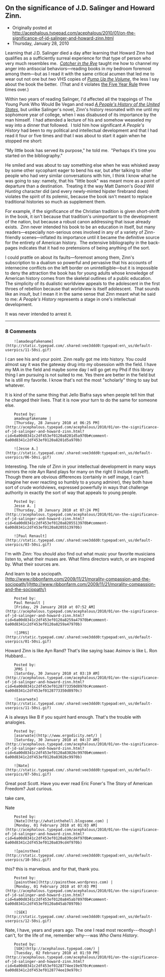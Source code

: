 ## On the significance of J.D. Salinger and Howard Zinn.

 * Originally posted at http://acephalous.typepad.com/acephalous/2010/01/on-the-significance-of-jd-salinger-and-howard-zinn.html
 * Thursday, January 28, 2010



Learning that J.D. Salinger died a day after learning that Howard Zinn had qualifies as a sufficiently surreal experience for that type of person who very much resembles me.  
[_Catcher in the Rye_](http://www.amazon.com/exec/obidos/ASIN/0316769177/diesekoschmar-20) taught me how to channel my anger into antisocial behaviors—reading books in my bedroom foremost among them—but as I read it with the same critical acumen that led me to wear out 
not one but _two_ VHS copies of _[Pump Up the Volume](http://www.imdb.com/title/tt0100436/)_, the less I say about the book the better.  (That and it violates [the Five Year Rule](http://acephalous.typepad.com/acephalous/2005/06/a\_very\_unfunny\_.html) three times over.)  

Within two years of reading Salinger, I'd affected all the trappings of The Young Punk Who Would Be Vegan and read [_A People's History of the United States_](http://www.amazon.com/exec/obidos/ASIN/0060838655/diesekoschmar-20), but unlike Salinger's novel, Zinn's history resonated with me until my sophomore year of college, when I was disabused of its importance by the man himself.  I had attended a lecture of his and somehow weaseled my way into a dinner that followed.  I told him how significant _A People's History_ had been to my political and intellectual development and that I had read it four or five times and that I was about to start it again when he stopped me short:

"My little book has served its purpose," he told me.  "Perhaps it's time you started on the bibliography."  

He smiled and was about to say something else when he was whisked away by some other sycophant eager to bend his ear, but after talking to other people who had very similar conversations with him, I think I know what he was going to say: namely, that his "little book" was meant more as a point of departure than a destination.  Treating it the way Matt Damon's _Good Will Hunting_ character did (and every newly-minted hipster firebrand does) violates the spirit of its polemic, because the book isn't meant to replace traditional histories so much as supplement them.  

For example, if the significance of the Christian tradition is given short-shrift in the book, it isn't because that tradition's unimportant to the development of the nation, but because a robust canon addressing that issue already exists.  Zinn never intended his book to be an education in itself, but many readers—especially non-serious ones involved in any of a variety of Zinn-friendly scenes—inflated its importance until it became the definitive source for the entirety of American history.  The extensive bibliography in the back-pages indicates that it had no pretensions of being anything of the sort.  

I could prattle on about its faults—foremost among them, Zinn's subscription to a dualism so powerful and pervasive that his accounts of internecine conflicts on the left border on unintelligible—but it is impossible to deny the attraction the book has for young adults whose knowledge of American history comes from the skeletal outlines of a public education.  The simplicity of its dualistic worldview appeals to the adolescent in the first throes of rebellion because that worldview is itself adolescent.  That sounds like an insult, but I mean it in the same sense that Zinn meant what he said to me: _A People's History_ represents a stage in one's intellectual development.  

It was never intended to arrest it.

		

* * *

### 8 Comments 

		

                
[]()

	

		![amadeupfakename](http://static.typepad.com/.shared:vee3ddd0:typepad:en\_us/default-userpics/11-50si.gif)
	

	

		

I can see his and your point. Zinn really got me into history. You could almost say it was the gateway drug into my obsession with the field. I have my MA in the field and maybe some day I will go get my Phd if this library thing I am pursuing is not suited to me. Yes there are better in the field but he is still my favorite. I know that's not the most "scholarly" thing to say but whatever. 

It is kind of the same thing that Jello Biafra says when people tell him that he changed their lives. That it is now your turn to do the same for someone else.

	

		Posted by:
		amadeupfakename |
		[Thursday, 28 January 2010 at 06:25 PM](http://acephalous.typepad.com/acephalous/2010/01/on-the-significance-of-jd-salinger-and-howard-zinn.html?cid=6a00d8341c2df453ef0120a8201d5a970b#comment-6a00d8341c2df453ef0120a8201d5a970b)

[]()

	

		![Jesse A.](http://static.typepad.com/.shared:vee3ddd0:typepad:en\_us/default-userpics/06-50si.gif)
	

	

		

Interesting.  The role of Zinn in your intellectual development in many ways mirrors the role Ayn Rand plays for many on the right (I include myself).  Though there are obvious differences (certainly in self image, I can't imagine her ever reacting so humbly to a young admirer), they both have sort of crude worldviews, expressed powerfully in ways that challenge authority in exactly the sort of way that appeals to young people.  

	

		Posted by:
		Jesse A. |
		[Thursday, 28 January 2010 at 07:24 PM](http://acephalous.typepad.com/acephalous/2010/01/on-the-significance-of-jd-salinger-and-howard-zinn.html?cid=6a00d8341c2df453ef0120a8205513970b#comment-6a00d8341c2df453ef0120a8205513970b)

[]()

	

		![Paul Renault](http://static.typepad.com/.shared:vee3ddd0:typepad:en\_us/default-userpics/03-50si.gif)
	

	

		

I'm with Zinn: You should also find out what music your favorite musicians listen to, what their muses are.  What films directors watch, or are inspired by.  What their sources are.

And learn to be a sociopath. [http://www.ribbonfarm.com/2009/11/21/morality-compassion-and-the-sociopath/](http://www.ribbonfarm.com/2009/11/21/morality-compassion-and-the-sociopath/) 

	

		Posted by:
		Paul Renault |
		[Friday, 29 January 2010 at 07:52 AM](http://acephalous.typepad.com/acephalous/2010/01/on-the-significance-of-jd-salinger-and-howard-zinn.html?cid=6a00d8341c2df453ef0120a8259a47970b#comment-6a00d8341c2df453ef0120a8259a47970b)

[]()

	

		![JPRS](http://static.typepad.com/.shared:vee3ddd0:typepad:en\_us/default-userpics/01-50si.gif)
	

	

		

Howard Zinn is like Ayn Rand? That's like saying Isaac Asimov is like L. Ron Hubbard...

	

		Posted by:
		JPRS |
		[Saturday, 30 January 2010 at 03:19 AM](http://acephalous.typepad.com/acephalous/2010/01/on-the-significance-of-jd-salinger-and-howard-zinn.html?cid=6a00d8341c2df453ef0128773350d8970c#comment-6a00d8341c2df453ef0128773350d8970c)

[]()

	

		![asarwate](http://static.typepad.com/.shared:vee3ddd0:typepad:en\_us/default-userpics/11-50si.gif)
	

	

		

A is always like B if you squint hard enough.  That's the trouble with analogies.

	

		Posted by:
		[asarwate](http://www.ergodicity.net/) |
		[Saturday, 30 January 2010 at 04:37 AM](http://acephalous.typepad.com/acephalous/2010/01/on-the-significance-of-jd-salinger-and-howard-zinn.html?cid=6a00d8341c2df453ef0120a83026c9970b#comment-6a00d8341c2df453ef0120a83026c9970b)

[]()

	

		![Nate](http://static.typepad.com/.shared:vee3ddd0:typepad:en\_us/default-userpics/07-50si.gif)
	

	

		

Great post Scott. Have you ever read Eric Foner's The Story of American Freedom? Just curious.  

take care,  

Nate

	

		Posted by:
		[Nate](http://whatinthehell.blogsome.com) |
		[Monday, 01 February 2010 at 01:03 AM](http://acephalous.typepad.com/acephalous/2010/01/on-the-significance-of-jd-salinger-and-howard-zinn.html?cid=6a00d8341c2df453ef0120a839cd4f970b#comment-6a00d8341c2df453ef0120a839cd4f970b)

[]()

	

		![painsthee](http://static.typepad.com/.shared:vee3ddd0:typepad:en\_us/default-userpics/10-50si.gif)
	

	

		

this? this is marvelous. and for that, thank you.

	

		Posted by:
		[painsthee](http://painsthee.wordpress.com) |
		[Monday, 01 February 2010 at 07:03 PM](http://acephalous.typepad.com/acephalous/2010/01/on-the-significance-of-jd-salinger-and-howard-zinn.html?cid=6a00d8341c2df453ef0120a845ab78970b#comment-6a00d8341c2df453ef0120a845ab78970b)

[]()

	

		![SEK](http://static.typepad.com/.shared:vee3ddd0:typepad:en\_us/default-userpics/12-50si.gif)
	

	

		

Nate, I have, years and years ago.  The one I read most recently---though I can't, for the life of me, remember why---was _Who Owns History_.  

	

		Posted by:
		[SEK](http://acephalous.typepad.com/) |
		[Tuesday, 02 February 2010 at 01:59 PM](http://acephalous.typepad.com/acephalous/2010/01/on-the-significance-of-jd-salinger-and-howard-zinn.html?cid=6a00d8341c2df453ef0128774ee19e970c#comment-6a00d8341c2df453ef0128774ee19e970c)

		

        